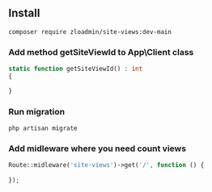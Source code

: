 ## Install 
`composer require zloadmin/site-views:dev-main`
### Add method getSiteViewId to App\Client class
```php
static function getSiteViewId() : int
{

}
```
### Run migration
`php artisan migrate`
### Add midleware where you need count views
```php
Route::midleware('site-views')->get('/', function () {
    
});
```
